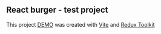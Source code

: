 ## React burger - test project

This project <a href="https://react-burger-pearl.vercel.app" target="_blank">DEMO</a> was created with
<a href="https://vitejs.dev" target="_blank">Vite</a> and <a href="https://redux-toolkit.js.org" target="_blank">Redux
Toolkit</a>

